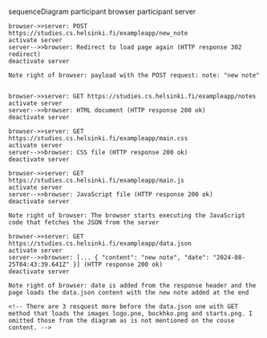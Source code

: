 <!-- 0.4: New note diagram: Create a similar diagram depicting the situation where the user creates a new note on the page https://studies.cs.helsinki.fi/exampleapp/notes by writing something into the text field and clicking the Save button. -->

sequenceDiagram
    participant browser
    participant server

    browser->>server: POST https://studies.cs.helsinki.fi/exampleapp/new_note
    activate server
    server-->>browser: Redirect to load page again (HTTP response 302 redirect)
    deactivate server

    Note right of browser: payload with the POST request: note: "new note"


    browser->>server: GET https://studies.cs.helsinki.fi/exampleapp/notes
    activate server
    server-->>browser: HTML document (HTTP response 200 ok)
    deactivate server

    browser->>server: GET https://studies.cs.helsinki.fi/exampleapp/main.css
    activate server
    server-->>browser: CSS file (HTTP response 200 ok)
    deactivate server

    browser->>server: GET https://studies.cs.helsinki.fi/exampleapp/main.js
    activate server
    server-->>browser: JavaScript file (HTTP response 200 ok)
    deactivate server

    Note right of browser: The browser starts executing the JavaScript code that fetches the JSON from the server

    browser->>server: GET https://studies.cs.helsinki.fi/exampleapp/data.json
    activate server
    server-->>browser: [... { "content": "new note", "date": "2024-08-25T04:43:39.641Z" }] (HTTP response 200 ok)
    deactivate server

    Note right of browser: date is added from the response header and the page loads the data.json content with the new note added at the end
    
    <!-- There are 3 resquest more before the data.json one with GET method that loads the images logo.pne, bockhko.png and starts.png. I omitted those from the diagram as is not mentioned on the couse content. -->
